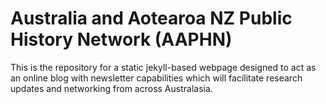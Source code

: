 # Australia and Aotearoa NZ Public History Network (AAPHN)

This is the repository for a static jekyll-based webpage designed to act as an online blog with newsletter capabilities which will facilitate research updates and networking from across Australasia.
